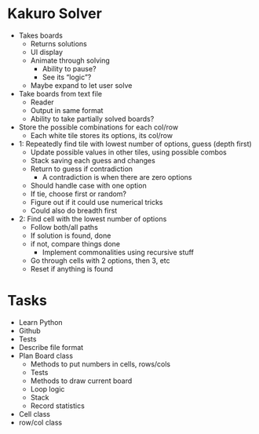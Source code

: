 # Kakuro Solver

* Takes boards
  * Returns solutions
  * UI display
  * Animate through solving
    * Ability to pause?
    * See its “logic”?
  * Maybe expand to let user solve
* Take boards from text file
  * Reader
  * Output in same format
  * Ability to take partially solved boards?
* Store the possible combinations for each col/row
  * Each white tile stores its options, its col/row
* 1: Repeatedly find tile with lowest number of options, guess (depth first)
  * Update possible values in other tiles, using possible combos
  * Stack saving each guess and changes
  * Return to guess if contradiction
    * A contradiction is when there are zero options
  * Should handle case with one option
  * If tie, choose first or random?
  * Figure out if it could use numerical tricks
  * Could also do breadth first
* 2: Find cell with the lowest number of options
  * Follow both/all paths
  * If solution is found, done
  * if not, compare things done
    * Implement commonalities using recursive stuff
  * Go through cells with 2 options, then 3, etc
  * Reset if anything is found

# Tasks

* Learn Python
* Github
* Tests
* Describe file format
* Plan Board class
  * Methods to put numbers in cells, rows/cols
  * Tests
  * Methods to draw current board
  * Loop logic
  * Stack
  * Record statistics
* Cell class
* row/col class

